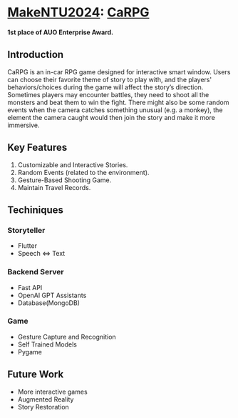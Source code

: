 # [MakeNTU2024](https://make.ntuee.org): [CaRPG](https://www.canva.com/design/DAGELCXZHSc/mFenQ1HMOQulSR7B9rz6DQ/edit?utm_content=DAGELCXZHSc&utm_campaign=designshare&utm_medium=link2&utm_source=sharebutton)
<b>1st place of AUO Enterprise Award.</b>

## Introduction
CaRPG is an in-car RPG game designed for interactive smart window. Users can choose their favorite theme of story to play with, and the players' behaviors/choices during the game will affect the story’s direction. Sometimes players may encounter battles, they need to shoot all the monsters and beat them to win the fight. There might also be some random events when the camera catches something unusual (e.g. a monkey), the element the camera caught would then join the story and make it more immersive.

## Key Features
1. Customizable and Interactive Stories.
2. Random Events (related to the environment).
3. Gesture-Based Shooting Game.
4. Maintain Travel Records.
 
## Techiniques
### Storyteller
- Flutter
- Speech <=> Text
### Backend Server
- Fast API
- OpenAI GPT Assistants
- Database(MongoDB)
### Game
- Gesture Capture and Recognition
- Self Trained Models
- Pygame

## Future Work
- More interactive games
- Augmented Reality
- Story Restoration
